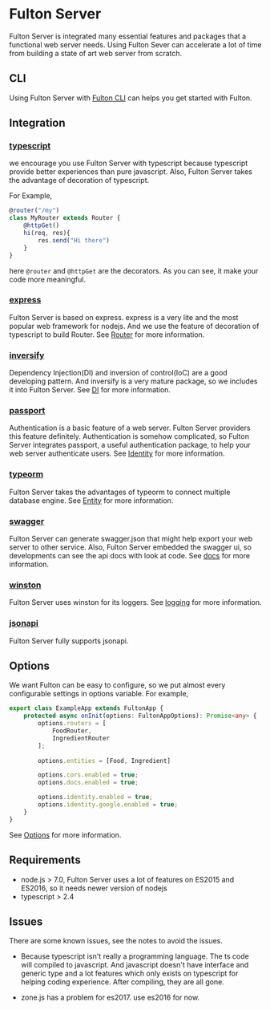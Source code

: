 # Fulton Server

Fulton Server is integrated many essential features and packages that a functional web server needs. Using Fulton Sever can accelerate a lot of time from building a state of art web server from scratch. 

## CLI
Using Fulton Server with [Fulton CLI](https://www.npmjs.com/package/fulton-cli) can helps you get started with Fulton.

## Integration

### [typescript](https://typescriptlang.org/)

we encourage you use Fulton Server with typescript because typescript provide better experiences than pure javascript. Also, Fulton Server takes the advantage of decoration of typescript. 

For Example, 
``` typescript
@router("/my")
class MyRouter extends Router {
    @httpGet()
    hi(req, res){
        res.send("Hi there")
    }
}
```
here `@router` and `@httpGet` are the decorators. As you can see, it make your code more meaningful.

### [express](https://expressjs.com/) 

Fulton Server is based on express. express is a very lite and the most popular web framework for nodejs. And we use the feature of decoration of typescript to build Router. See [Router](https://swarmnyc.gitbooks.io/fulton/content/features/router.html) for more information.


### [inversify](http://inversify.io/) 

Dependency Injection(DI) and inversion of control(IoC) are a good developing pattern. And inversify is a very mature package, so we includes it into Fulton Server. See [DI](https://swarmnyc.gitbooks.io/fulton/content/features/di.html) for more information.

### [passport](http://www.passportjs.org/)

Authentication is a basic feature of a web server. Fulton Server providers this feature definitely. Authentication is somehow complicated, so Fulton Server integrates passport, a useful authentication package, to help your web server authenticate users. See [Identity](https://swarmnyc.gitbooks.io/fulton/content/identity.html) for more information.

### [typeorm](http://typeorm.io)

Fulton Server takes the advantages of typeorm to connect multiple database engine. See [Entity](https://swarmnyc.gitbooks.io/fulton/content/features/entity.html) for more information.

### [swagger](http://swagger.io)

Fulton Server can generate swagger.json that might help export your web server to other service. Also, Fulton Server embedded the swagger ui, so developments can see the api docs with look at code. See [docs](https://swarmnyc.gitbooks.io/fulton/content/features/docs.html) for more information.


### [winston](https://github.com/winstonjs/winston) 

Fulton Server uses winston for its loggers. See [logging](https://swarmnyc.gitbooks.io/fulton/content/features/logging.html) for more information.

### [jsonapi](http://jsonapi.org/) 

Fulton Server fully supports jsonapi. 


## Options
We want Fulton can be easy to configure, so we put almost every configurable settings in options variable. 
For example,

``` typescript
export class ExampleApp extends FultonApp {
    protected async onInit(options: FultonAppOptions): Promise<any> {
        options.routers = [
            FoodRouter,
            IngredientRouter
        ];
        
        options.entities = [Food, Ingredient]

        options.cors.enabled = true;
        options.docs.enabled = true;

        options.identity.enabled = true;
        options.identity.google.enabled = true;
    }
}
```

See [Options](https://swarmnyc.gitbooks.io/fulton/content/options.html) for more information.
    

## Requirements
- node.js > 7.0, Fulton Server uses a lot of features on ES2015 and ES2016, so it needs newer version of nodejs
- typescript > 2.4

## Issues

There are some known issues, see the notes to avoid the issues.
- Because typescript isn't really a programming language. The ts code will compiled to javascript. And javascript doesn't have interface and generic type and a lot features which only exists on typescript for helping coding experience. After compiling, they are all gone.

- zone.js has a problem for es2017. use es2016 for now.
